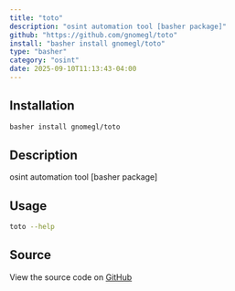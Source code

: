 ```yaml
---
title: "toto"
description: "osint automation tool [basher package]"
github: "https://github.com/gnomegl/toto"
install: "basher install gnomegl/toto"
type: "basher"
category: "osint"
date: 2025-09-10T11:13:43-04:00
---
```


## Installation

```bash
basher install gnomegl/toto
```

## Description

osint automation tool [basher package]

## Usage

```bash
toto --help
```

## Source

View the source code on [GitHub](https://github.com/gnomegl/toto)
